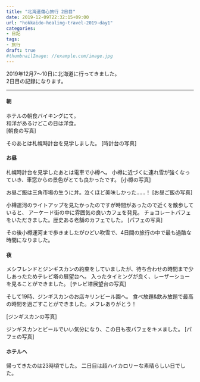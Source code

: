 ```yaml
---
title: "北海道傷心旅行 2日目"
date: 2019-12-09T22:32:15+09:00
url: "hokkaido-healing-travel-2019-day1"
categories:
- 日記
tags:
- 旅行
draft: true
#thumbnailImage: //example.com/image.jpg
---
```


2019年12月7～10日に北海道に行ってきました。  
2日目の記録になります。
<!--more-->

***

#### 朝
ホテルの朝食バイキングにて。  
和洋があるけどこの日は洋食。  
[朝食の写真]

そのあとは札幌時計台を見学しました。
[時計台の写真]

#### お昼
札幌時計台を見学したあとは電車で小樽へ。
小樽に近づくに連れ雪が強くなっていき、車窓からの景色がとても良かったです。
[小樽の写真]

お昼ご飯は三角市場の生うに丼。泣くほど美味しかった……！
[お昼ご飯の写真]

小樽運河のライトアップを見たかったのですが時間があったので近くを散歩していると、
アーケード街の中に雰囲気の良いカフェを発見。
チョコレートパフェをいただきました。歴史ある老舗のカフェでした。
[パフェの写真]

その後小樽運河まで歩きましたがひどい吹雪で、4日間の旅行の中で最も過酷な時間になりました。

#### 夜
メシフレンドとジンギスカンの約束をしていましたが、待ち合わせの時間まで少しあったためテレビ塔の展望台へ。
入ったタイミングが良く、レーザーショーを見ることができました。
[テレビ塔展望台の写真]

そして19時、ジンギスカンのお店キリンビール園へ。
食べ放題&飲み放題で最高の時間を過ごすことができました。メフレありがとう！

[ジンギスカンの写真]

ジンギスカンとビールでいい気分になり、この日も夜パフェをキメました。
[パフェの写真]

#### ホテルへ
帰ってきたのは23時頃でした。
二日目は超ハイカロリーな素晴らしい日でした。
